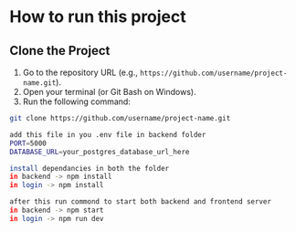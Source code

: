 # How to run this project

##  Clone the Project

1. Go to the repository URL (e.g., `https://github.com/username/project-name.git`).  
2. Open your terminal (or Git Bash on Windows).  
3. Run the following command:

```bash
git clone https://github.com/username/project-name.git

add this file in you .env file in backend folder
PORT=5000
DATABASE_URL=your_postgres_database_url_here

install dependancies in both the folder 
in backend -> npm install
in login -> npm install

after this run commond to start both backend and frontend server
in backend -> npm start
in login -> npm run dev
